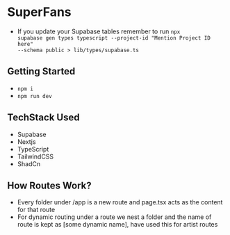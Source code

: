 # SuperFans
- If you update your Supabase tables remember to run <code>npx supabase gen types typescript --project-id "Mention Project ID here" --schema public > lib/types/supabase.ts</code>
## Getting Started
- <code>npm i</code>
- <code>npm run dev</code>
## TechStack Used
- Supabase
- Nextjs
- TypeScript
- TailwindCSS
- ShadCn

## How Routes Work?
- Every folder under /app is a new route and page.tsx acts as the content for that route
- For dynamic routing under a route we nest a folder and the name of route is kept as [some dynamic name], have used this for artist routes
